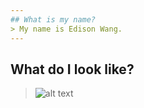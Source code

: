 ```yaml
---
## What is my name?
> My name is Edison Wang.
---
```

## What do I look like?
> ![alt text](https://image.shutterstock.com/image-photo/asian-boy-joking-doing-suicide-600w-324756992.jpg "Hey look, it's me!")
